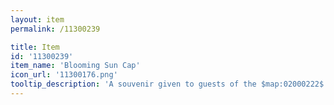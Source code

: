 ```yaml
---
layout: item
permalink: /11300239

title: Item
id: '11300239'
item_name: 'Blooming Sun Cap'
icon_url: '11300176.png'
tooltip_description: 'A souvenir given to guests of the $map:02000222$. Versatile enough to wear just about anywhere, from sandy beaches to the edge of a volcano.'
---
```

